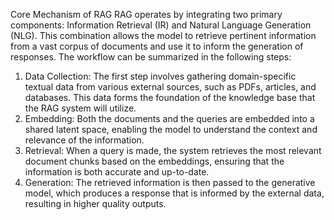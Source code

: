 Core Mechanism of RAG
RAG operates by integrating two primary components: Information Retrieval (IR) and Natural Language Generation (NLG). This combination allows the model to retrieve pertinent information from a vast corpus of documents and use it to inform the generation of responses. The workflow can be summarized in the following steps:

1. Data Collection: The first step involves gathering domain-specific textual data from various external sources, such as PDFs, articles, and databases. This data forms the foundation of the knowledge base that the RAG system will utilize.
2. Embedding: Both the documents and the queries are embedded into a shared latent space, enabling the model to understand the context and relevance of the information.
3. Retrieval: When a query is made, the system retrieves the most relevant document chunks based on the embeddings, ensuring that the information is both accurate and up-to-date.
4. Generation: The retrieved information is then passed to the generative model, which produces a response that is informed by the external data, resulting in higher quality outputs.

